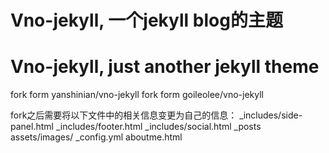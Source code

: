 # Vno-jekyll, 一个jekyll blog的主题
# Vno-jekyll, just another jekyll theme
fork form yanshinian/vno-jekyll
fork form goileolee/vno-jekyll

fork之后需要将以下文件中的相关信息变更为自己的信息：
_includes/side-panel.html
_includes/footer.html
_includes/social.html
_posts
assets/images/
_config.yml
aboutme.html

